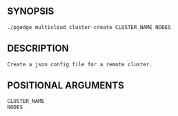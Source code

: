 ## SYNOPSIS
    ./pgedge multicloud cluster-create CLUSTER_NAME NODES
 
## DESCRIPTION
    Create a json config file for a remote cluster.
 
## POSITIONAL ARGUMENTS
    CLUSTER_NAME
    NODES
